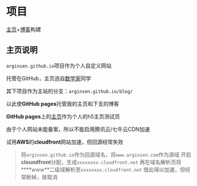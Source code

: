 

# 项目

[主页](https://lixupeng.cn/home)+[博客](https://lixupeng.cn/blog)构建

## 主页说明

`arginsen.github.io`项目作为个人自定义网站

托管在GitHub，主页选自[数学家](https://zhwangart.github.io/)同学

其下项目作为主站的分支：`arginsen.github.io/blog/`

以此使**GitHub pages**托管我的主页和下支的博客

**GitHub pages**上的[主页](https://www.arginsen.com)作为个人的h5主页测试页

由于个人网站未能备案，所以不能启用腾讯云/七牛云CDN加速

试用**AWS**的**cloudfront**网站加速，但回源经常失败

>将`arginsen.github.io`作为回源域名，将`www.arginsen.com`作为源域
开启**cloundfront**分配，生成`xxxxxxxx.cloudfront.net`
再在域名解析页将****www**二级域解析至`xxxxxxxx.cloudfront.net`
借此得以加速，但经常断掉，故取消


